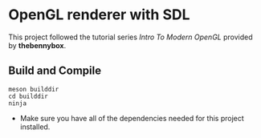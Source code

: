 # OpenGL renderer with SDL

This project followed the tutorial series *Intro To Modern OpenGL* provided by **thebennybox**.


## Build and Compile
```
meson builddir
cd builddir
ninja
```

* Make sure you have all of the dependencies needed for this project installed.
